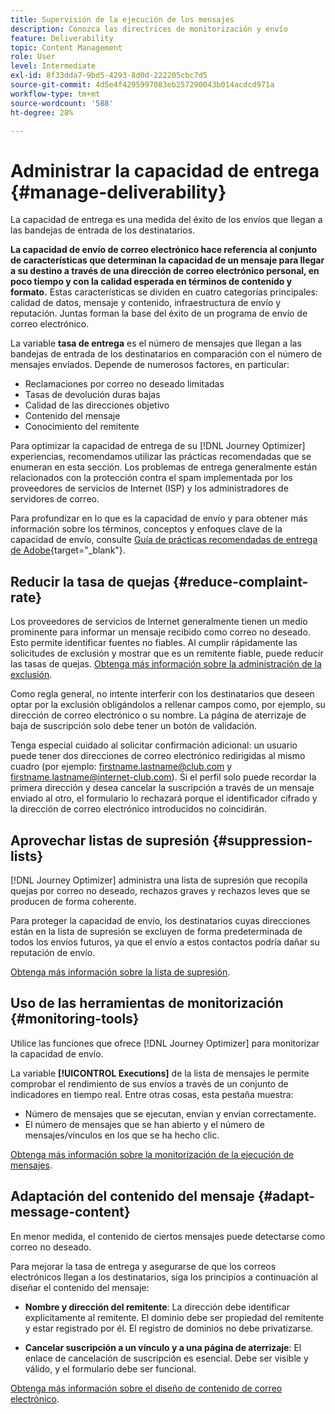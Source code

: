 ```yaml
---
title: Supervisión de la ejecución de los mensajes
description: Conozca las directrices de monitorización y envío
feature: Deliverability
topic: Content Management
role: User
level: Intermediate
exl-id: 8f33dda7-9bd5-4293-8d0d-222205cbc7d5
source-git-commit: 4d5e4f4295997083eb257290043b014acdcd971a
workflow-type: tm+mt
source-wordcount: '588'
ht-degree: 28%

---
```


# Administrar la capacidad de entrega {#manage-deliverability}

La capacidad de entrega es una medida del éxito de los envíos que llegan a las bandejas de entrada de los destinatarios.

**La capacidad de envío de correo electrónico hace referencia al conjunto de características que determinan la capacidad de un mensaje para llegar a su destino a través de una dirección de correo electrónico personal, en poco tiempo y con la calidad esperada en términos de contenido y formato.** Estas características se dividen en cuatro categorías principales: calidad de datos, mensaje y contenido, infraestructura de envío y reputación. Juntas forman la base del éxito de un programa de envío de correo electrónico.

La variable **tasa de entrega** es el número de mensajes que llegan a las bandejas de entrada de los destinatarios en comparación con el número de mensajes enviados. Depende de numerosos factores, en particular:

* Reclamaciones por correo no deseado limitadas
* Tasas de devolución duras bajas
* Calidad de las direcciones objetivo
* Contenido del mensaje
* Conocimiento del remitente

Para optimizar la capacidad de entrega de su [!DNL Journey Optimizer] experiencias, recomendamos utilizar las prácticas recomendadas que se enumeran en esta sección. Los problemas de entrega generalmente están relacionados con la protección contra el spam implementada por los proveedores de servicios de Internet (ISP) y los administradores de servidores de correo.

Para profundizar en lo que es la capacidad de envío y para obtener más información sobre los términos, conceptos y enfoques clave de la capacidad de envío, consulte [Guía de prácticas recomendadas de entrega de Adobe](https://experienceleague.adobe.com/docs/deliverability-learn/deliverability-best-practice-guide/introduction.html?lang=es){target=&quot;_blank&quot;}.

## Reducir la tasa de quejas {#reduce-complaint-rate}

Los proveedores de servicios de Internet generalmente tienen un medio prominente para informar un mensaje recibido como correo no deseado. Esto permite identificar fuentes no fiables. Al cumplir rápidamente las solicitudes de exclusión y mostrar que es un remitente fiable, puede reducir las tasas de quejas. [Obtenga más información sobre la administración de la exclusión](consent.md#opt-out-management).

Como regla general, no intente interferir con los destinatarios que deseen optar por la exclusión obligándolos a rellenar campos como, por ejemplo, su dirección de correo electrónico o su nombre. La página de aterrizaje de baja de suscripción solo debe tener un botón de validación.

Tenga especial cuidado al solicitar confirmación adicional: un usuario puede tener dos direcciones de correo electrónico redirigidas al mismo cuadro (por ejemplo: firstname.lastname@club.com y firstname.lastname@internet-club.com). Si el perfil solo puede recordar la primera dirección y desea cancelar la suscripción a través de un mensaje enviado al otro, el formulario lo rechazará porque el identificador cifrado y la dirección de correo electrónico introducidos no coincidirán.

## Aprovechar listas de supresión {#suppression-lists}

[!DNL Journey Optimizer] administra una lista de supresión que recopila quejas por correo no deseado, rechazos graves y rechazos leves que se producen de forma coherente.

Para proteger la capacidad de envío, los destinatarios cuyas direcciones están en la lista de supresión se excluyen de forma predeterminada de todos los envíos futuros, ya que el envío a estos contactos podría dañar su reputación de envío.

[Obtenga más información sobre la lista de supresión](suppression-list.md).

## Uso de las herramientas de monitorización {#monitoring-tools}

Utilice las funciones que ofrece [!DNL Journey Optimizer] para monitorizar la capacidad de envío.

La variable **[!UICONTROL Executions]** de la lista de mensajes le permite comprobar el rendimiento de sus envíos a través de un conjunto de indicadores en tiempo real. Entre otras cosas, esta pestaña muestra:
* Número de mensajes que se ejecutan, envían y envían correctamente.
* El número de mensajes que se han abierto y el número de mensajes/vínculos en los que se ha hecho clic.

[Obtenga más información sobre la monitorización de la ejecución de mensajes](message-monitoring.md).

## Adaptación del contenido del mensaje {#adapt-message-content}

En menor medida, el contenido de ciertos mensajes puede detectarse como correo no deseado.

<!--The use of certain words or of exclamation points in the subject line and within the messages can be read as signs of spam.

Spammers are also known to replace text with images to stop offending text from being analyzed automatically by anti-spam filters. In response to this, a message (in HTML format) with a high proportion of images, or images as attachments, may end up being blocked.-->

Para mejorar la tasa de entrega y asegurarse de que los correos electrónicos llegan a los destinatarios, siga los principios a continuación al diseñar el contenido del mensaje:

* **Nombre y dirección del remitente**: La dirección debe identificar explícitamente al remitente. El dominio debe ser propiedad del remitente y estar registrado por él. El registro de dominios no debe privatizarse.

<!--* **Subject**: Avoid excessive capitalization and punctuation, and words that are frequently used by spammers ("Win", "Free", etc.).
* **Personalize your email**: Personalizing the email increases the chances of your message being opened.
* **Images and text**: Respect a decent text/image ratio (for example 60% text and 40% images).-->
* **Cancelar suscripción a un vínculo y a una página de aterrizaje**: El enlace de cancelación de suscripción es esencial. Debe ser visible y válido, y el formulario debe ser funcional.

<!--**Use tools** offered by Journey Optimizer to optimize the content of your email (delivery analysis, anti-spam analysis).-->

[Obtenga más información sobre el diseño de contenido de correo electrónico](design-emails.md).

<!--
## Establish your reputation as a sender

If you recently moved to another email service provider, IP address, or email domain or subdomain, you need to establish your reputation as a sender. Otherwise, your deliveries might be blocked or moved to the spam folder of the recipients' mailbox.

To warm up your IP, you can gradually ramp up the number of your deliveries. See this [use case](building-journeys/ramp-up-deliveries-uc.md).
-->
